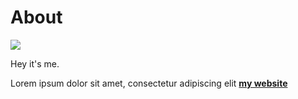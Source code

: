 # About

![](../images/perezoso.jpg)

Hey it's me. 

Lorem ipsum dolor sit amet, consectetur adipiscing elit **[my website](https://community.emergentfutures.io/courses/5566525/content)**
